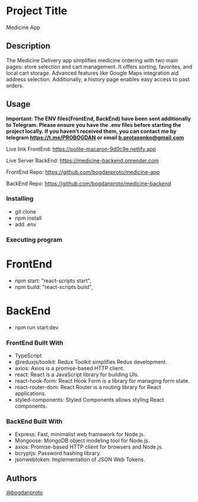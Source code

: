 # Project Title

Medicine App

## Description

The Medicine Delivery app simplifies medicine ordering with two main pages:
store selection and cart management. It offers sorting, favorites, and local
cart storage. Advanced features like Google Maps integration aid address
selection. Additionally, a history page enables easy access to past orders.

## Usage

**Important: The ENV files(FrontEnd, BackEnd) have been sent additionally to Telegram. Please ensure you have the .env files before starting the project locally. If you haven’t received them, you can contact me by telegram https://t.me/PROBOGDAN or email b.protasenko@gmail.com**

Live link FrontEnd: https://polite-macaron-9d0c9e.netlify.app

Live Server BackEnd: https://medicine-backend.onrender.com

FrontEnd Repo: https://github.com/bogdanproto/medicine-app

BackEnd Repo: https://github.com/bogdanproto/medicine-backend

### Installing

- git clone
- npm install
- add .env

### Executing program

# FrontEnd

- npm start: "react-scripts start",
- npm build: "react-scripts build",

# BackEnd

- npm run start:dev

### FrontEnd Built With

- TypeScript
- @reduxjs/toolkit: Redux Toolkit simplifies Redux development.
- axios: Axios is a promise-based HTTP client.
- react: React is a JavaScript library for building UIs.
- react-hook-form: React Hook Form is a library for managing form state.
- react-router-dom: React Router is a routing library for React applications.
- styled-components: Styled Components allows styling React components.

### BackEnd Built With

- Express: Fast, minimalist web framework for Node.js.
- Mongoose: MongoDB object modeling tool for Node.js.
- axios: Promise-based HTTP client for browsers and Node.js.
- bcryptjs: Password hashing library.
- jsonwebtoken: Implementation of JSON Web Tokens.

## Authors

[@bogdanproto](https://github.com/bogdanproto)
